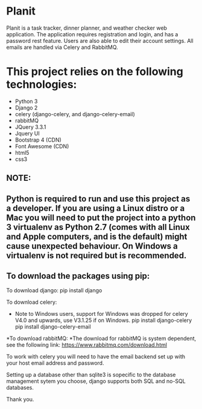 Planit
=================================================
Planit is a task tracker, dinner planner, and weather checker web application.
The application requires registration and login, and has a password rest feature.
Users are also able to edit their account settings.
All emails are handled via Celery and RabbitMQ.

This project relies on the following technologies:
==================================================
* Python 3
* Django 2
* celery (django-celery, and django-celery-email)
* rabbitMQ
* JQuery 3.3.1
* Jquery UI
* Bootstrap 4 (CDN)
* Font Awesome (CDN)
* html5
* css3

NOTE:
---------------------------------------------------------------------------------------------------------------------
Python is required to run and use this project as a developer.
If you are using a Linux distro or a Mac you will need to put the project into a python 3 virtualenv as Python 2.7 (comes with all Linux and Apple computers, and is the default) might cause unexpected behaviour.
On Windows a virtualenv is not required but is recommended.
---------------------------------------------------------------------------------------------------------------------

To download the packages using pip:
-----------------------------------
To download django:
pip install django

To download celery:
* Note to Windows users, support for Windows was dropped for celery V4.0 and upwards, use V3.1.25 if on Windows.
pip install django-celery
pip install django-celery-email

*To download rabbitMQ:
*The download for rabbitMQ is system dependent, see the following link: https://www.rabbitmq.com/download.html

To work with celery you will need to have the email backend set up with your host email address and password.

Setting up a database other than sqlite3 is sopecific to the database management sytem you choose, 
django supports both SQL and no-SQL databases.

Thank you.
